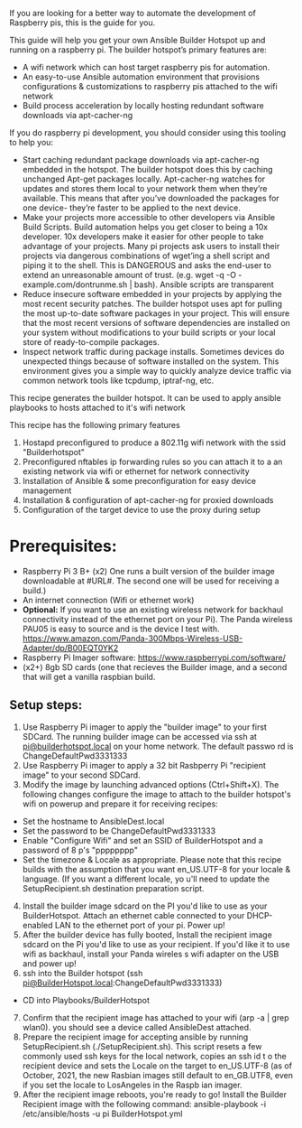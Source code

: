 If you are looking for a better way to automate the development of Raspberry pis, this is the guide for you.

This guide will help you get your own Ansible Builder Hotspot up and running on a raspberry pi.  The builder hotspot’s primary features are:

* A wifi network which can host target raspberry pis for automation.
* An easy-to-use Ansible automation environment that provisions configurations & customizations to raspberry pis attached to the wifi network
* Build process acceleration by locally hosting redundant software downloads via apt-cacher-ng 

If you do raspberry pi development, you should consider using this tooling to help you:
* Start caching redundant package downloads via apt-cacher-ng embedded in the hotspot.  The builder hotspot does this by caching unchanged Apt-get packages locally.  Apt-cacher-ng watches for updates and stores them local to your network them when they’re available.  This means that after you’ve downloaded the packages for one device- they’re faster to be applied to the next device.
* Make your projects more accessible to other developers via Ansible Build Scripts.  Build automation helps you get closer to being a 10x developer.  10x developers make it easier for other people to take advantage of your projects.  Many pi projects ask users to install their projects via dangerous combinations of wget’ing a shell script and piping it to the shell. This is DANGEROUS and asks the end-user to extend an unreasonable amount of trust.  (e.g. wget -q -O - example.com/dontrunme.sh | bash).   Ansible scripts are transparent
* Reduce insecure software embedded in your projects by applying the most recent security patches.  The builder hotspot uses apt for pulling the most up-to-date software packages in your project.  This will ensure that the most recent versions of software dependencies are installed on your system without modifications to your build scripts or your local store of ready-to-compile packages. 
* Inspect network traffic during package installs.  Sometimes devices do unexpected things because of software installed on the system.  This environment gives you a simple way to quickly analyze device traffic via common network tools like tcpdump, iptraf-ng, etc. 


This recipe generates the builder hotspot.  It can be used to apply ansible playbooks to hosts attached to it's wifi network

This recipe has the following primary features
1. Hostapd preconfigured to produce a 802.11g wifi network with the ssid "Builderhotspot"
2. Preconfigured nftables ip forwarding rules so you can attach it to a an existing network via wifi or ethernet for network connectivity
3. Installation of Ansible & some preconfiguration for easy device management
4. Installation & configuration of apt-cacher-ng for proxied downloads
5. Configuration of the target device to use the proxy during setup 


# Prerequisites:
- Raspberry Pi 3 B+ (x2) One runs a built version of the builder image downloadable at #URL#.  The second one will be used for receiving a build.)
- An internet connection (Wifi or ethernet work)
- **Optional:** If you want to use an existing wireless network for backhaul connectivity instead of the ethernet port on your Pi).  The Panda wireless PAU05 is easy to source and is the device I test with.  https://www.amazon.com/Panda-300Mbps-Wireless-USB-Adapter/dp/B00EQT0YK2
- Raspberry Pi Imager software: https://www.raspberrypi.com/software/
- (x2+) 8gb SD cards (one that recieves the Builder image, and a second that will get a vanilla raspbian build.


## Setup steps:
1. Use Raspberry Pi imager to apply the "builder image" to your first SDCard.  The running builder image can be accessed via ssh at pi@builderhotspot.local on your home network.  The default passwo
rd is ChangeDefaultPwd3331333
2. Use Raspberry Pi imager to apply a 32 bit Rasbperry Pi "recipient image" to your second SDCard.
3. Modify the image by launching advanced options (Ctrl+Shift+X).  The following changes configure the image to attach to the builder hotspot's wifi on powerup and prepare it for receiving recipes:

- Set the hostname to AnsibleDest.local
- Set the password to be ChangeDefaultPwd3331333
- Enable "Configure Wifi" and set an SSID of BuilderHotspot and a password of 8 p's "pppppppp"
- Set the timezone & Locale as appropriate.  Please note that this recipe builds with the assumption that you want en_US.UTF-8 for your locale & language.  (If you want a different locale, yo
u'll need to update the SetupRecipient.sh destination preparation script.

4. Install the builder image sdcard on the PI you'd like to use as your BuilderHotspot.  Attach an ethernet cable connected to your DHCP-enabled LAN to the ethernet port of your pi.  Power up!
5. After the builder device has fully booted, Install the recipient image sdcard on the Pi you'd like to use as your recipient.  If you'd like it to use wifi as backhaul, install your Panda wireles
s wifi adapter on the USB and power up!
6. ssh into the Builder hotspot (ssh pi@BuilderHotspot.local:ChangeDefaultPwd3331333)
- CD into Playbooks/BuilderHotspot
7. Confirm that the recipient image has attached to your wifi (arp -a | grep wlan0).  you should see a device called AnsibleDest attached.
8. Prepare the recipient image for accepting ansible by running SetupRecipient.sh (./SetupRecipient.sh).  This script resets a few commonly used ssh keys for the local network, copies an ssh id t
o the recipient device and sets the Locale on the target to en_US.UTF-8 (as of October, 2021, the new Rasbian images still default to en_GB.UTF8, even if you set the locale to LosAngeles in the Raspb
ian imager.
9. After the recipient image reboots, you're ready to go!  Install the Builder Recipient image with the following command:
    ansible-playbook -i /etc/ansible/hosts -u pi BuilderHotspot.yml

